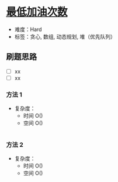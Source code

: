 # [最低加油次数](https://leetcode-cn.com/problems/minimum-number-of-refueling-stops/)

- 难度：Hard
- 标签：贪心, 数组, 动态规划, 堆（优先队列）

## 刷题思路

- [ ] xx
- [ ] xx

### 方法 1

- 复杂度：
    - 时间 O()
    - 空间 O()

``` js

```

### 方法 2

- 复杂度：
    - 时间 O()
    - 空间 O()

``` js

```
